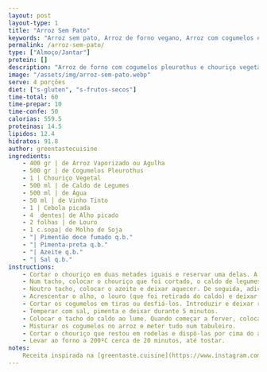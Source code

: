 ```yaml
---
layout: post
layout-type: 1
title: "Arroz Sem Pato"
keywords: "Arroz sem pato, Arroz de forno vegano, Arroz com cogumelos e chouriço vegetal, Prato principal vegano, Receita de arroz no forno, Cogumelos Pleurotus em receitas veganas, Arroz assado com chouriço vegetal, Receita vegana de arroz cremoso, Pratos assados veganos, Chouriço vegetal em pratos tradicionais"
permalink: /arroz-sem-pato/
type: ["Almoço/Jantar"]
protein: []
description: "Arroz de forno com cogumelos pleurothus e chouriço vegetal, aromático e reconfortante"
image: "/assets/img/arroz-sem-pato.webp"
serve: 4 porções
diet: ["s-gluten", "s-frutos-secos"]
time-total: 60
time-prepar: 10
time-confe: 50
calorias: 559.5
proteinas: 14.5
lipidos: 12.4
hidratos: 91.8
author: greentastecuisine
ingredients:
    - 400 gr | de Arroz Vaporizado ou Agulha
    - 500 gr | de Cogumelos Pleurothus
    - 1 | Chouriço Vegetal
    - 500 ml | de Caldo de Legumes
    - 500 ml | de Água
    - 50 ml | de Vinho Tinto
    - 1 | Cebola picada
    - 4  dentes| de Alho picado
    - 2 folhas | de Louro
    - 1 c.sopa| de Molho de Soja
    - "| Pimentão doce fumado q.b."
    - "| Pimenta-preta q.b."
    - "| Azeite q.b."   
    - "| Sal q.b."
instructions:
    - Cortar o chouriço em duas metades iguais e reservar uma delas. A outra parte - cortar às rodelas e, posteriormente cortar as rodelas a meio, de forma a ficarem em formato de meias luas.
    - Num tacho, colocar o chouriço que foi cortado, o caldo de legumes, o vinho tinto, as folhas de louro, o pimentão doce fumado, a pimenta preta, e o molho de soja. Cobrir com água e, quando começar a ferver, tapar e deixar cozinhar durante cerca de 10 minutos. Após esse tempo, reservar. Retirar o chouriço e as folhas de louro e reservar. Manter o caldo no tacho e reservar.
    - Noutro tacho, colocar o azeite e deixar aquecer. De seguida, adicionar a cebola e refogar por 2 minutos. 
    - Acrescentar o alho, o louro (que foi retirado do caldo) e deixar refogar. 
    - Cortar os cogumelos em tiras ou desfiá-los. Introduzir e deixar reduzir. Depois, juntar os pedaços de chouriço (retirados do caldo).
    - Temperar com sal, pimenta e deixar durante 5 minutos.
    - Colocar o tacho do caldo ao lume. Quando começar a ferver, colocar o arroz. Temperar com sal a gosto e deixar cozinhar um pouco, mas não totalmente, pois ainda vai ao forno.
    - Misturar os cogumelos no arroz e meter tudo num tabuleiro.
    - Cortar o chouriço que restou em rodelas e dispô-las por cima do arroz.
    - Levar ao forno a 200ºC cerca de 20 minutos, até tostar.
notes:
    Receita inspirada na [greentaste.cuisine](https://www.instagram.com/p/CTVBuLosgsV/?igsh=dGxjMWVyb3R4Zzds)
---
```

